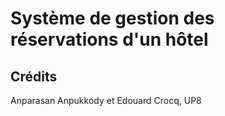 # Système de gestion des réservations d'un hôtel

## Crédits

Anparasan Anpukkody et Edouard Crocq, UP8
